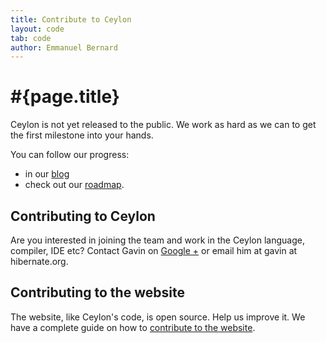 ```yaml
---
title: Contribute to Ceylon  
layout: code
tab: code
author: Emmanuel Bernard
---
```

# #{page.title}

Ceylon is not yet released to the public. We work as hard as we can to get the first milestone into your hands.

You can follow our progress:

* in our [blog](/blog)
* check out our [roadmap](/documentation/roadmap).

## Contributing to Ceylon

Are you interested in joining the team and work in the Ceylon language, compiler, IDE etc? 
Contact Gavin on [Google +](https://plus.google.com/105743409453530897815) 
or email him at gavin at hibernate.org.

## Contributing to the website

The website, like Ceylon's code, is open source. Help us improve it.
We have a complete guide on how to [contribute to the website](/code/website).

